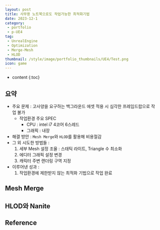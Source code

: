 ```yaml
---
layout: post
title: 사무용 노트북으로도 작업가능한 최적화기법
date: 2023-12-1
category: 
 - portfolio
 - p-UE4
tag:
 - UnrealEngine
 - Optimization
 - Merge-Mesh
 - HLOD
thumbnail: /style/image/portfolio_thumbnails/UE4/Test.png
icon: game
---
```


* content
{:toc}

## 요약

- 주요 문제 : 고사양을 요구하는 백그라운드 에셋 적용 시 심각한 프레임드랍으로 작업 불가
    + 작업환경 주요 SPEC
        - CPU : intel i7 4코어 6스레드
        - 그래픽 : 내장
- 해결 방안 : `Mesh Merge`와 `HLOD`를 활용해 비용절감 
- 그 외 시도한 방법들 : 
    1. 세부 Mesh 설정 조율 : 스태틱 라이트, Triangle 수 최소화
    2. 에디터 그래픽 설정 변경
    3. 캐릭터 주변 랜더링 구역 지정 
- 이루어낸 성과 :  
    1. 작업환경에 제한받지 않는 최적화 기법으로 작업 완료

## Mesh Merge

## HLOD와 Nanite

## 

## Reference
